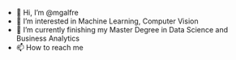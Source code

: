 - 👋 Hi, I’m @mgalfre
- 👀 I’m interested in Machine Learning, Computer Vision
- 🌱 I’m currently finishing my Master Degree in Data Science and Business Analytics
- 📫 How to reach me
